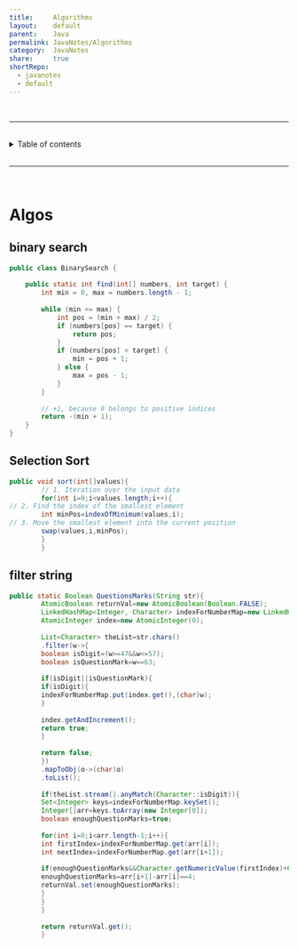 ```yaml
---  
title:     Algorithms            
layout:    default            
parent:    Java            
permalink: JavaNotes/Algorithms            
category:  JavaNotes            
share:     true            
shortRepo:          
  - javanotes          
  - default            
---  
```

  
<br/>          
  
***                
  
<br/>                
  
<details markdown="block">                  
<summary>                  
Table of contents                  
</summary>                  
{: .text-delta }                  
1. TOC                  
{:toc}                  
</details>                  
  
<br/>                  
  
***                  
  
<br/>                  
  
# Algos  
  
## binary search  
  
```java                
public class BinarySearch {            
            
    public static int find(int[] numbers, int target) {            
        int min = 0, max = numbers.length - 1;            
            
        while (min <= max) {            
            int pos = (min + max) / 2;            
            if (numbers[pos] == target) {            
                return pos;            
            }            
            if (numbers[pos] < target) {            
                min = pos + 1;            
            } else {            
                max = pos - 1;            
            }            
        }            
            
        // +1, because 0 belongs to positive indices                
        return -(min + 1);            
    }            
}                
```                
  
## Selection Sort  
  
```java                
public void sort(int[]values){            
        // 1. Iteration over the input data                 
        for(int i=0;i<values.length;i++){            
// 2. Find the index of the smallest element                        
        int minPos=indexOfMinimum(values,i);            
// 3. Move the smallest element into the current position                        
        swap(values,i,minPos);            
        }            
        }                
```                
  
## filter string  
  
```java                
public static Boolean QuestionsMarks(String str){            
        AtomicBoolean returnVal=new AtomicBoolean(Boolean.FALSE);            
        LinkedHashMap<Integer, Character> indexForNumberMap=new LinkedHashMap<>();            
        AtomicInteger index=new AtomicInteger(0);            
            
        List<Character> theList=str.chars()            
        .filter(w->{            
        boolean isDigit=(w>=47&&w<=57);            
        boolean isQuestionMark=w==63;            
            
        if(isDigit||isQuestionMark){            
        if(isDigit){            
        indexForNumberMap.put(index.get(),(char)w);            
        }            
            
        index.getAndIncrement();            
        return true;            
        }            
            
        return false;            
        })            
        .mapToObj(o->(char)o)            
        .toList();            
            
        if(theList.stream().anyMatch(Character::isDigit)){            
        Set<Integer> keys=indexForNumberMap.keySet();            
        Integer[]arr=keys.toArray(new Integer[0]);            
        boolean enoughQuestionMarks=true;            
            
        for(int i=0;i<arr.length-1;i++){            
        int firstIndex=indexForNumberMap.get(arr[i]);            
        int nextIndex=indexForNumberMap.get(arr[i+1]);            
            
        if(enoughQuestionMarks&&Character.getNumericValue(firstIndex)+Character.getNumericValue(nextIndex)==10){            
        enoughQuestionMarks=arr[i+1]-arr[i]==4;            
        returnVal.set(enoughQuestionMarks);            
        }            
        }            
        }            
            
        return returnVal.get();            
        }                
```    